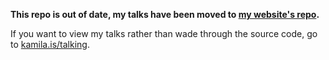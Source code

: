 **This repo is out of date, my talks have been moved to [my website's repo](https://github.com/AnotherKamila/kamila.is/tree/master/talking).**

If you want to view my talks rather than wade through the source code, go to [kamila.is/talking](https://kamila.is/talking).
